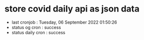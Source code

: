 # store covid daily api as json data

- last cronjob : Tuesday, 06 September 2022 01:50:26
- status og cron : success
- status daily cron : success
      
      